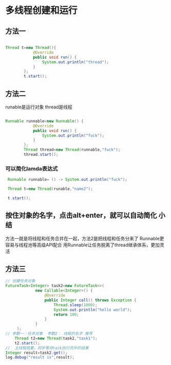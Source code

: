 多线程创建和运行
===

方法一
---


```java

Thread t=new Thread(){
            @Override
            public void run() {
                System.out.println("thread");
            }
        };
        t.start();


```

方法二
---

runable是运行对象  thread是线程

```java

Runnable runnable=new Runnable() {
            @Override
            public void run() {
                System.out.println("fuck");
            }
        };
        Thread thread=new Thread(runnable,"fuck");
        thread.start();
```

### 可以简化lamda表达式


```java
 Runnable runnable= () -> System.out.println("fuck");

 Thread t=new Thread(runable,"name2");

 t.start();

```

按住对象的名字，点击alt+enter，就可以自动简化
小结
---

方法一就是将线程和任务合并在一起，方法2是把线程和任务分来了
Runnable更容易与线程池等高级API配合
用Runnable让任务脱离了thread继承体系，更加灵活

方法三
---

```java
// 创建任务对象
FutureTask<Integer> task2=new FutureTask<>(
             new Callable<Integer>() {
                 @Override
                 public Integer call() throws Exception {
                     Thread.sleep(1000);
                     System.out.println("hello world");
                     return 100;
                 }
             }
     );
// 参数一：任务对象  参数2： 线程的名字 推荐
    Thread t2=new Thread(task2,"task1");
    t2.start();
//  主线程阻塞，同步等待task执行完毕的结果
Integer result=task2.get();
log.debug("result is",result);
```


